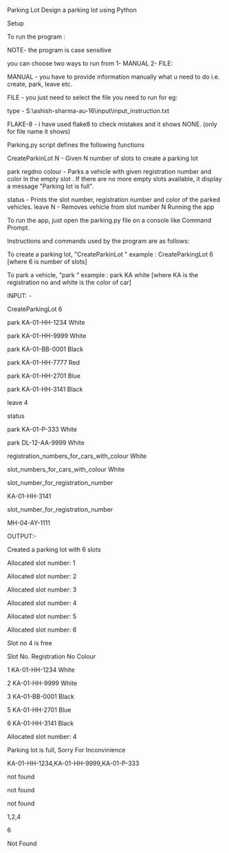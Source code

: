 Parking Lot
Design a parking lot using Python

Setup

To run the program :

NOTE- the program is case sensitive

you can choose two ways to run from 1- MANUAL 2- FILE:

MANUAL - you have to provide information manually what u need to do i.e. create, park, leave etc.

FILE - you just need to select the file you need to run for eg:

type - S:\ashish-sharma-au-16\input\input_instruction.txt

FLAKE-8 - i have used flake8 to check mistakes and it shows NONE. (only for file name it shows)

Parking.py script defines the following functions

CreateParkinLot N - Given N number of slots to create a parking lot

park regdno colour - Parks a vehicle with given registration number and color in the empty slot . If there are no more empty slots available, it display a message "Parking lot is full".

status - Prints the slot number, registration number and color of the parked vehicles. leave N - Removes vehicle from slot number N Running the app

To run the app, just open the parking.py file on a console like Command Prompt.

Instructions and commands used by the program are as follows:

To create a parking lot, "CreateParkinLot " example : CreateParkingLot 6 [where 6 is number of slots]

To park a vehicle, "park " example : park KA white [where KA is the registration no and white is the color of car]

INPUT: -

CreateParkingLot 6

park KA-01-HH-1234 White

park KA-01-HH-9999 White

park KA-01-BB-0001 Black

park KA-01-HH-7777 Red

park KA-01-HH-2701 Blue

park KA-01-HH-3141 Black

leave 4

status

park KA-01-P-333 White

park DL-12-AA-9999 White

registration_numbers_for_cars_with_colour White

slot_numbers_for_cars_with_colour White

slot_number_for_registration_number

KA-01-HH-3141

slot_number_for_registration_number

MH-04-AY-1111

OUTPUT:-

Created a parking lot with 6 slots

Allocated slot number: 1

Allocated slot number: 2

Allocated slot number: 3

Allocated slot number: 4

Allocated slot number: 5

Allocated slot number: 6

Slot no 4 is free

Slot No. Registration No Colour

1 KA-01-HH-1234 White

2 KA-01-HH-9999 White

3 KA-01-BB-0001 Black

5 KA-01-HH-2701 Blue

6 KA-01-HH-3141 Black

Allocated slot number: 4

Parking lot is full, Sorry For Inconvinience

KA-01-HH-1234,KA-01-HH-9999,KA-01-P-333

not found

not found

not found

1,2,4

6

Not Found
